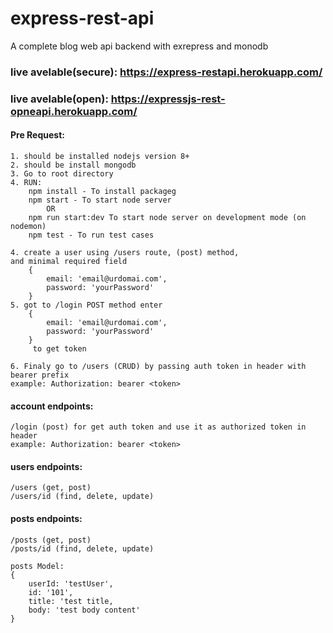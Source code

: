 # express-rest-api 
A complete blog web api backend with exrepress and monodb

### live avelable(secure): https://express-restapi.herokuapp.com/

### live avelable(open): https://expressjs-rest-opneapi.herokuapp.com/ 

####    Pre Request:
    1. should be installed nodejs version 8+
    2. should be install mongodb
    3. Go to root directory
    4. RUN: 
        npm install - To install packageg
        npm start - To start node server
            OR
        npm run start:dev To start node server on development mode (on nodemon)
        npm test - To run test cases
        
    4. create a user using /users route, (post) method,
    and minimal required field 
        {
            email: 'email@urdomai.com', 
            password: 'yourPassword'
        }
    5. got to /login POST method enter 
        {
            email: 'email@urdomai.com', 
            password: 'yourPassword'
        } 
         to get token 

    6. Finaly go to /users (CRUD) by passing auth token in header with bearer prefix
    example: Authorization: bearer <token>

####    account endpoints:
    /login (post) for get auth token and use it as authorized token in header
    example: Authorization: bearer <token>

####    users endpoints:
    /users (get, post)
    /users/id (find, delete, update)

####    posts endpoints:
    /posts (get, post)
    /posts/id (find, delete, update)

    posts Model:
    {
        userId: 'testUser',
        id: '101',
        title: 'test title,
        body: 'test body content'
    }
